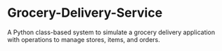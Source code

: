 # Grocery-Delivery-Service
A Python class-based system to simulate a grocery delivery application with operations to manage stores, items, and orders.
